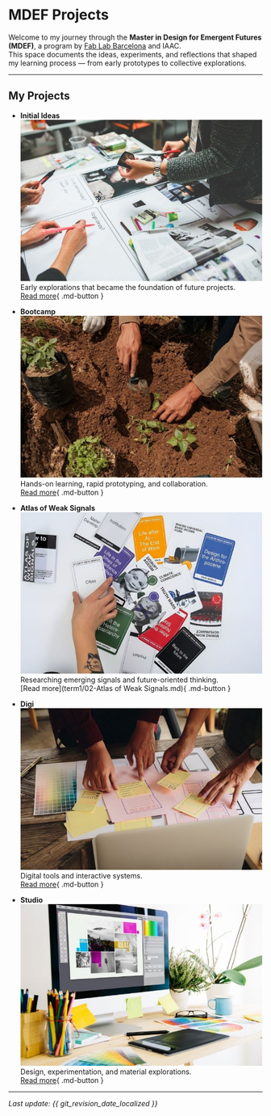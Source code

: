 # MDEF Projects

Welcome to my journey through the **Master in Design for Emergent Futures (MDEF)**, a program by [Fab Lab Barcelona](https://mdef.fablabbcn.org/) and IAAC.  
This space documents the ideas, experiments, and reflections that shaped my learning process — from early prototypes to collective explorations.

---

## My Projects

<div class="grid cards" markdown>

-   **Initial Ideas**  
    ![Initial Ideas](../images/initial-ideas.jpg)  
    Early explorations that became the foundation of future projects.  
    [Read more](project/project.md){ .md-button }

-   **Bootcamp**  
    ![Bootcamp](../images/bootcamp.jpg)  
    Hands-on learning, rapid prototyping, and collaboration.  
    [Read more](term1/01-Bootcamp.md){ .md-button }

-   **Atlas of Weak Signals**  
    ![Atlas of Weak Signals](../images/atlas.jpg)  
    Researching emerging signals and future-oriented thinking.  
    [Read more](term1/02-Atlas of Weak Signals.md){ .md-button }

-   **Digi**  
    ![Digi](../images/digi.jpg)  
    Digital tools and interactive systems.  
    [Read more](term1/01-Bootcamp.md){ .md-button }

-   **Studio**  
    ![Studio](../images/studio.jpg)  
    Design, experimentation, and material explorations.  
    [Read more](term1/01-Bootcamp.md){ .md-button }

</div>

---

*Last update: {{ git_revision_date_localized }}*